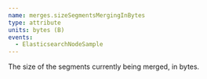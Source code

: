 ```yaml
---
name: merges.sizeSegmentsMergingInBytes
type: attribute
units: bytes (B)
events:
  - ElasticsearchNodeSample
---
```


The size of the segments currently being merged, in bytes.
